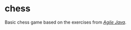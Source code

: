 chess
=====

Basic chess game based on the exercises from [*Agile Java*][1].

[1]:http://www.amazon.com/Agile-Java-Crafting-Test-Driven-Development/dp/0131482394
